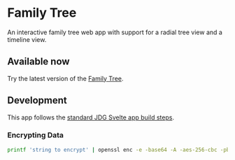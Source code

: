 # Family Tree

An interactive family tree web app with support for a radial tree view and a timeline view.

## Available now
Try the latest version of the [Family Tree](https://deanstein.github.io/family-tree-deploy/).

## Development

This app follows the [standard JDG Svelte app build steps](https://github.com/deanstein/jdg-ops#standard-svelte-build-steps).

### Encrypting Data

```bash
printf 'string to encrypt' | openssl enc -e -base64 -A -aes-256-cbc -pbkdf2 -pass pass:"secretpassword"
``````